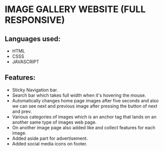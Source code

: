 
# IMAGE GALLERY WEBSITE (FULL RESPONSIVE)

## Languages used:
+ HTML
+ CSSS
+ JAVASCRIPT

## Features:

+ Sticky Navigation bar.
+ Search bar which takes full width when it's hovering the mouse.
+ Automatically changes home page images after five seconds and also we can see next and previous image after pressing the button of next and prev.
+ Various categories of images which is an anchor tag that lands on an another same type of images web page.
+ On another image page also added like and collect features for each image.
+ Added aside part for advertisement.
+ Added social media icons on footer.




